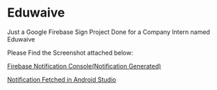 # Eduwaive
Just a Google Firebase Sign Project Done  for a Company Intern named Eduwaive 

Please Find the Screenshot attached below:


[Firebase Notification Console(Notification Generated)](https://github.com/nileshteji/Eduwaive/blob/master/Notification.png)


[Notification Fetched in Android Studio](https://github.com/nileshteji/Eduwaive/blob/master/Screenshot%20from%202020-03-20%2020-33-14.png)
 
